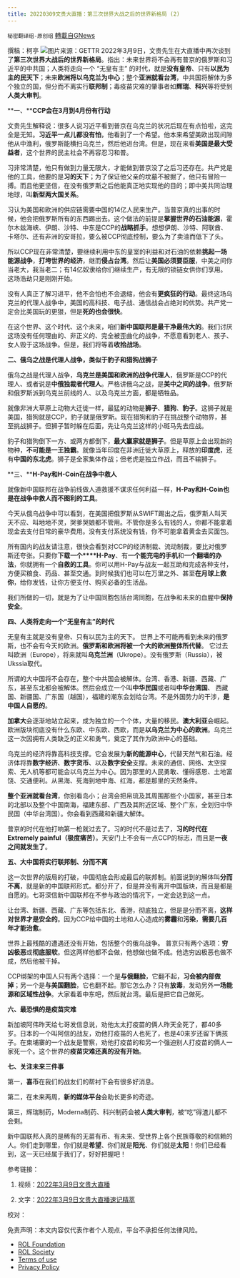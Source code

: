 ```yaml
---
title: 20220309文贵大直播：第三次世界大战之后的世界新格局 (2)
---
```

`秘密翻译组-原创组` [轉載自GNews](https://gnews.org/zh-hans/2141200/)

撰稿：柯亭
![](https://assets.gnews.org/wp-content/uploads/2022/03/Image-2.jpg)图片来源：GETTR
2022年3月9日，文贵先生在大直播中再次谈到了**第三次世界大战后的世界新格局**。指出：未来世界将不会再有普京的俄罗斯和习近平的中共国；人类将走向一个 “无皇有主” 的时代，就是**没有皇帝**、只有**以民为主的民天下**；未来**欧洲将以乌克兰为中心**；整个**亚洲就看台湾**，中共国将解体为多个独立的国，但分而不离实行**联邦制**；毒疫苗灾难的肇事者如**辉瑞**、**科兴**等将受到**人类大审判**。

**一、****CCP会在3月到4月份有行动**

文贵先生解释说：很多人说习近平看到普京在乌克兰的状况后现在有点怕啦，这完全是无知。**习近平一点儿都没有怕**，他看到了一个希望。他本来希望美欧出现间隙他从中渔利，俄罗斯能横扫乌克兰，然后他进台湾。但是，现在来看**美国是最大受益者**，这个世界的民主社会不再容忍习和普。

习非常清楚，他只有做到力量无限大，才能做到普京没了之后习还存在。共产党是他的工具，他要的是**习的天下**；为了保证他父亲的坟墓不被掘了，他只有冒险一搏。而且他更坚信，在没有俄罗斯之后他能真正地实现他的目的；即中美共同治理地球，叫**新型两大国关系**。

习认为美国和欧洲的供应链需要中国的14亿人民来生产。当普京真的出事的时候，他会把俄罗斯所有的东西踢出去。这个做法的前提是**掌握世界的石油能源**，霍尔木兹海峡、伊朗、沙特、中东是CCP的**战略抓手**。想想伊朗、沙特、阿联酋、卡塔尔、还有非洲的安哥拉，要么被CCP彻底控制，要么为了卖油而低下了头。

所以CCP现在非常清楚，要继续利用中东的皇室的利益和对石油的依赖**挑起一场能源战争**，**打垮世界的经济**，继而**侵占台湾**。然后让**美国必须要臣服**，中美之间你当老大，我当老二；有14亿奴隶给你们继续生产，有无限的锁链女供你们享用。这场浩劫只是刚刚开始。

没有人真正了解习进平，他不会怕也不会退缩，他会有**更疯狂的行动**。最终这场乌克兰的代理人战争中，美国的高科技、电子战、通信战会占绝对的优势。共产党一定会比美国玩的更狠，但是**死的也会很快**。

在这个世界、这个时代、这个未来，咱们**新中国联邦是最干净最伟大的**。我们讨厌这场没有任何理由的、非正义的、完全被歪曲化的战争，不愿意看到老人、孩子、女人毁于这场战争。但是，我们将等着**收拾战场**。

**二、俄乌之战是代理人战争，类似于豹子和猎狗战狮子**

俄乌之战是代理人战争，**乌克兰是美国和欧洲的战争代理人**，俄罗斯是CCP的代理人、或者说是**中俄独裁者代理人**。严格讲俄乌之战，是**美中之间的战争**。俄罗斯和俄罗斯派到乌克兰前线的人、以及乌克兰方面，都是牺牲品。

就像非洲大草原上动物大迁徙一样，最猛的动物是**狮子**、**猎狗**、**豹子**。这狮子就是美国，猎狗就是CCP，豹子就是俄罗斯。现在猎狗和豹子在挑战整个动物界，甚至挑战狮子。但狮子暂时躲在后面，先让乌克兰这样的小斑马先去应战。

豹子和猎狗倒下一方、或两方都倒下，**最大赢家就是狮子**。但是草原上会出现新的物种，**不可能是一王独霸**。就像当年印度在非洲迁徙大草原上，释放的**印度虎**，还有**中国的东北虎**。狮子是全家集体作战；但老虎是独立作战，而且不输狮子。

**三、****H-Pay和H-Coin在战争中救人**

就像新中国联邦在战争前线做人道救援不谋求任何利益一样，**H-Pay和H-Coin也是在战争中救人而不图利的工具**。

今天从俄乌战争中可以看到，在美国把俄罗斯从SWIFT踢出之后，俄罗斯人叫天天不应、叫地地不灵，哭爹哭娘都不管用。不管你是多么有钱的人，你都不能拿着现金去支付日常的豪华费用。没有支付系统没有钱，你不可能拿着黄金去买面包。

所有国内的战友请注意，很快会看到对CCP的经济制裁、流动制裁，要比对俄罗斯还夸张。只要你**下载一个****H-Pay**、有**一个能充电的手机**和**一个翻墙的办法**，你就拥有一个**自救的工具**。你可以用H-Pay与战友一起互助和完成各种支付，方便买粮食、药品、甚至交通。到时候我们也可以在万里之外、甚至**在月球上救你**，给你发钱，让你方便支付、购买必备的生活品。

我们所做的一切，就是为了让中国同胞包括台湾同胞，在战争和未来的血腥中**保持安全**。

**四、人类将走向一个“无皇有主”的时代**

无皇有主就是没有皇帝、只有以民为主的天下。 世界上不可能再看到未来的俄罗斯，也不会有今天的欧洲。**俄罗斯和欧洲将被一个大的欧洲整体所代替**。 它过去叫欧洲（Europe），将来就叫**乌克兰洲**（Ukrope）。没有俄罗斯（Russia），被Ukssia取代。

所谓的大中国将不会存在，整个中共国会被解体。台湾、香港、新疆、西藏、广东，甚至东北都会被解体。然后会成立一个叫**中华民国**或者叫**中华台湾国**、 西藏国、新疆国、广东国（越国），福建的潮东会划给台湾。不是外国势力的干涉，**是中国人自愿的**。

**加拿大**会逐渐地站立起来，成为独立的一个个体，大量的移民。**澳大利亚**会崛起。欧洲版块彻底没有什么东欧、中东欧、西欧，而是**以乌克兰为中心的欧洲**。乌克兰这一次因拥有人类缺乏的正义和勇气，奠定了其作为欧洲中心的基础。

乌克兰的经济将靠高科技支撑。它会发展为**新的能源中心**，代替天然气和石油。经济体将靠**数字经济**、**数字货币**、以及**数字安全**支撑。未来的通信、网络、太空探索、无人机等都可能会以乌克兰为中心。因为那里的人民勇敢、懂得感恩、土地富饶、交通便利。从黑海、死海到地中海、红海，都是那里的天然条件。

**整个亚洲就看台湾**，你别看岛小；台湾会把帛琉及其周围那些个小国家，甚至日本的北部以及整个中国南海，福建东部、广西及其附近区域、整个广东，全划归中华民国（中华台湾国）。你会看到西藏和新疆大解体。

普京的时代在他打响第一枪就过去了。习的时代不是过去了，**习的时代在****Extremely painful****（极度痛苦）**。天安门上不会有一点CCP的标志，而且是**一夜之间就发生了**。

**五、大中国将实行联邦制、分而不离**

这一次世界的版局的打破，中国彻底会形成最后的联邦制。前面说到的解体叫**分而不离**，就是新的中国联邦形式。都分开了，但是并没有离开中国版块，而且是都是自愿的。七哥深信新中国联邦在不参与政治的情况下，一定会达到这一点。

让台湾、新疆、西藏、广东等包括东北、香港，彻底独立，但是是分而不离，**这样对世界才是安全的**。因为CCP给中国的土地和人心造成的**雾霾**和**污染**，**需要几百年才能治愈**。

世界上最残酷的遭遇还没有开始，包括整个的俄乌战争。 普京只有两个选项：**穷凶极恶**或**彻底服软**。但这两样他都不会做，他想做也做不成。他选穷凶极恶也做不成，然后他被干掉。

CCP绑架的中国人只有两个选择：一个是**与俄翻脸**，它翻不起，**习会被内部做掉**；另一个是**与美国翻脸**，它也翻不起。那它怎么办？只有**放毒**，发动另外**一场能源和区域性战争**。大家看着中东吧，然后就台湾。最后是把它自己做死。

**六、最恐惧的是疫苗灾难**

新加坡阿伟昨天给七哥发信息说，劝他太太打疫苗的俩人昨天全死了，都40多岁。日本的一个叫阿信的战友，劝他打疫苗的人也死了，也是40来岁还留下俩孩子。在柬埔寨的一个战友是警察，劝他打疫苗的和另一个强迫别人打疫苗的俩人一家死一个。这个世界的**疫苗灾难还真的没有开始**。

**七、关注未来三件事**

第一，**喜币**在我们的战友们的帮衬下会有很多好消息。

第二，在未来两周，**新的媒体平台**会助长更多的奇迹。

第三，辉瑞制药，Moderna制药、科兴制药会被**人类大审判**，被“吃”得渣儿都不会剩。

新中国联邦人真的是稀有的无苗有币、有未来、受世界上各个民族尊敬的和信赖的人。你们走到哪里，你们就是**希望**、你们就是**阳光**、你们就是**太阳**！你们已经看到，这一天已经属于我们了，好好把握吧！

参考链接：

1. 视频：[2022年3月9日文贵大直播](https://www.gettr.com/streaming/pz1ocoe7cb)

2. 文字：[2022年3月9日文贵大直播速记精萃](https://gnews.org/zh-hans/2133313/)

校对：

 

免责声明：本文内容仅代表作者个人观点，平台不承担任何法律风险。

- [ROL Foundation](https://rolfoundation.org/)
- [ROL Society](https://rolsociety.org/)
- [Terms of use](https://gnews.org/terms-of-use-3/)
- [Privacy Policy](https://gnews.org/privacy-policy/)
